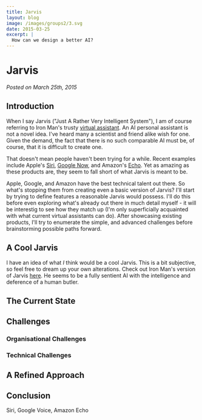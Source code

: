 ```yaml
---
title: Jarvis
layout: blog
image: /images/groups2/3.svg
date: 2015-03-25
excerpt: |
  How can we design a better AI?
---
```



# Jarvis

_Posted on March 25th, 2015_


## Introduction

When I say Jarvis ("Just A Rather Very Intelligent System"), I am of course referring to Iron Man's trusty [virtual assistant](https://en.wikipedia.org/wiki/Edwin_Jarvis).
An AI personal assistant is not a novel idea. I've heard many a scientist and friend alike wish for one. Given the demand, the fact that there is no such comparable AI must be, of course, that it is difficult to create one.

That doesn't mean people haven't been trying for a while. Recent examples include Apple's [Siri](https://en.wikipedia.org/wiki/Siri), [Google Now](https://en.wikipedia.org/wiki/Google_Now), and Amazon's [Echo](https://en.wikipedia.org/wiki/Amazon_Echo). Yet as amazing as these products are, they seem to fall short of what Jarvis is meant to be.

Apple, Google, and Amazon have the best technical talent out there. So what's stopping them from creating even a basic version of Jarvis? I'll start by trying to define features a reasonable Jarvis would possess. I'll do this before even exploring what's already out there in much detail myself - it will be interestig to see how they match up (I'm only superficially acquainted with what current virtual assistants can do). After showcasing existing products, I'll try to enumerate the simple, and advanced challenges before brainstorming possible paths forward.

## A Cool Jarvis

I have an idea of what _I_ think would be a cool Jarvis. This is a bit subjective, so feel free to dream up your own alterations. Check out Iron Man's version of Jarvis [here](https://www.youtube.com/watch?v=ZwOxM0-byvc). He seems to be a fully sentient AI with the intelligence and deference of a human butler.




## The Current State

## Challenges

### Organisational Challenges

### Technical Challenges

## A Refined Approach

## Conclusion



Siri, Google Voice, Amazon Echo